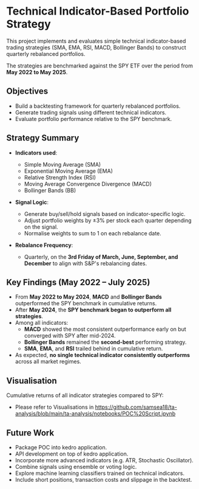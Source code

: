 # Technical Indicator-Based Portfolio Strategy

This project implements and evaluates simple technical indicator-based trading strategies (SMA, EMA, RSI, MACD, Bollinger Bands) to construct quarterly rebalanced portfolios. 

The strategies are benchmarked against the SPY ETF over the period from **May 2022 to May 2025**.

## Objectives

- Build a backtesting framework for quarterly rebalanced portfolios.
- Generate trading signals using different technical indicators.
- Evaluate portfolio performance relative to the SPY benchmark.

## Strategy Summary

- **Indicators used**:  
  - Simple Moving Average (SMA)  
  - Exponential Moving Average (EMA)  
  - Relative Strength Index (RSI)  
  - Moving Average Convergence Divergence (MACD)  
  - Bollinger Bands (BB)

- **Signal Logic**:  
  - Generate buy/sell/hold signals based on indicator-specific logic.  
  - Adjust portfolio weights by ±3% per stock each quarter depending on the signal.  
  - Normalise weights to sum to 1 on each rebalance date.

- **Rebalance Frequency**:  
  - Quarterly, on the **3rd Friday of March, June, September, and December** to align with S&P's rebalancing dates.

## Key Findings (May 2022 – July 2025)

- From **May 2022 to May 2024**, **MACD** and **Bollinger Bands** outperformed the SPY benchmark in cumulative returns.
- After **May 2024**, the **SPY benchmark began to outperform all strategies**.
- Among all indicators:
  - **MACD** showed the most consistent outperformance early on but converged with SPY after mid-2024.
  - **Bollinger Bands** remained the **second-best** performing strategy.
  - **SMA**, **EMA**, and **RSI** trailed behind in cumulative return.
- As expected, **no single technical indicator consistently outperforms** across all market regimes.

## Visualisation

Cumulative returns of all indicator strategies compared to SPY:
- Please refer to Visualisations in https://github.com/samsea18/ta-analysis/blob/main/ta-analysis/notebooks/POC%20Script.ipynb 

## Future Work

- Package POC into kedro application.
- API development on top of kedro application.
- Incorporate more advanced indicators (e.g. ATR, Stochastic Oscillator).
- Combine signals using ensemble or voting logic.
- Explore machine learning classifiers trained on technical indicators.
- Include short positions, transaction costs and slippage in the backtest.
